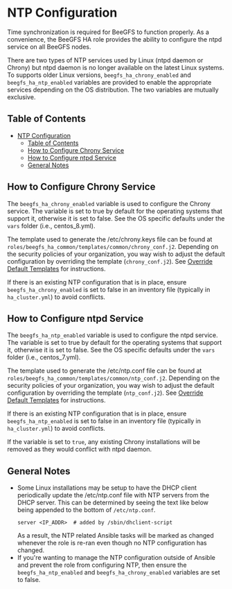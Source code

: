 <a name="ntp-configuration"></a>
# NTP Configuration

Time synchronization is required for BeeGFS to function properly. As a convenience, the BeeGFS HA role provides the 
ability to configure the ntpd service on all BeeGFS nodes.

There are two types of NTP services used by Linux (ntpd daemon or Chrony) but ntpd daemon is no longer available on the 
latest Linux systems. To supports older Linux versions, `beegfs_ha_chrony_enabled` and `beegfs_ha_ntp_enabled` variables
are provided to enable the appropriate services depending on the OS distribution. The two variables are mutually exclusive.

<a name="table-of-contents"></a>
## Table of Contents

- [NTP Configuration](#ntp-configuration)
  - [Table of Contents](#table-of-contents)
  - [How to Configure Chrony Service](#how-to-configure-chrony-service)
  - [How to Configure ntpd Service](#how-to-configure-ntpd-service)
  - [General Notes](#general-notes)

<a name="how-to-configure-chrony-service"></a>
## How to Configure Chrony Service

The `beegfs_ha_chrony_enabled` variable is used to configure the Chrony service. The variable is set to true by default
for the operating systems that support it, otherwise it is set to false. See the OS specific defaults under the `vars` 
folder (i.e., centos_8.yml).

The template used to generate the /etc/chrony.keys file can be found at `roles/beegfs_ha_common/templates/common/chrony_conf.j2`.
Depending on the security policies of your organization, you way wish to adjust the default configuration by overriding 
the template (`chrony_conf.j2`). See [Override Default Templates](override_default_templates.md) for instructions.

If there is an existing NTP configuration that is in place, ensure `beegfs_ha_chrony_enabled` is set
to false in an inventory file (typically in `ha_cluster.yml`) to avoid conflicts.

<a name="how-to-configure-ntpd-service"></a>
## How to Configure ntpd Service

The `beegfs_ha_ntp_enabled` variable is used to configure the ntpd service. The variable is set to true by default 
for the operating systems that support it, otherwise it is set to false. See the OS specific defaults under the `vars`
folder (i.e., centos_7.yml).

The template used to generate the /etc/ntp.conf file can be found at `roles/beegfs_ha_common/templates/common/ntp_conf.j2`.
Depending on the security policies of your organization, you way wish to adjust the default configuration by overriding
the template (`ntp_conf.j2`). See [Override Default Templates](override_default_templates.md) for instructions.

If there is an existing NTP configuration that is in place, ensure `beegfs_ha_ntp_enabled` is set
to false in an inventory file (typically in `ha_cluster.yml`) to avoid conflicts.

If the variable is set to `true`, any existing Chrony installations will be removed as they would conflict with 
ntpd daemon.

<a name="general-notes"></a>
## General Notes

* Some Linux installations may be setup to have the DHCP client periodically update the /etc/ntp.conf file with NTP 
  servers from the DHCP server. This can be determined by seeing the text like below being appended to the bottom of 
  `/etc/ntp.conf`.
    ```
    server <IP_ADDR>  # added by /sbin/dhclient-script
    ```
    As a result, the NTP related Ansible tasks will be marked as changed whenever the role is re-ran even though no
    NTP configuration has changed.
* If you're wanting to manage the NTP configuration outside of Ansible and prevent the role from configuring NTP, then
  ensure the `beegfs_ha_ntp_enabled` and `beegfs_ha_chrony_enabled` variables are set to false.
